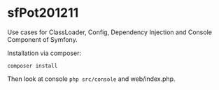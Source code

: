 sfPot201211
===========

Use cases for ClassLoader, Config, Dependency Injection and Console Component of Symfony.


Installation via composer:

```
composer install
```


Then look at console `php src/console` and web/index.php.
